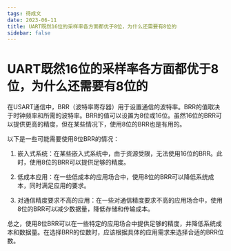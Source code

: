 ```yaml
---
tags: 待成文
date: 2023-06-11
title: UART既然16位的采样率各方面都优于8位，为什么还需要有8位的
sidebar: false
---
```

# UART既然16位的采样率各方面都优于8位，为什么还需要有8位的


在USART通信中，BRR（波特率寄存器）用于设置通信的波特率。BRR的值取决于时钟频率和所需的波特率。BRR的值可以设置为8位或16位。虽然16位的BRR可以提供更高的精度，但在某些情况下，使用8位的BRR也是有用的。

以下是一些可能需要使用8位BRR的情况：

1. 嵌入式系统：在某些嵌入式系统中，由于资源受限，无法使用16位的BRR。此时，使用8位的BRR可以提供足够的精度。
    
2. 低成本应用：在一些低成本的应用场合中，使用8位的BRR可以降低系统成本，同时满足应用的要求。
    
3. 对通信精度要求不高的应用：在一些对通信精度要求不高的应用场合中，使用8位的BRR可以减少数据量，降低存储和传输成本。
    

总之，使用8位BRR可以在一些特定的应用场合中提供足够的精度，并降低系统成本和数据量。在选择BRR的位数时，应该根据具体的应用需求来选择合适的BRR位数。